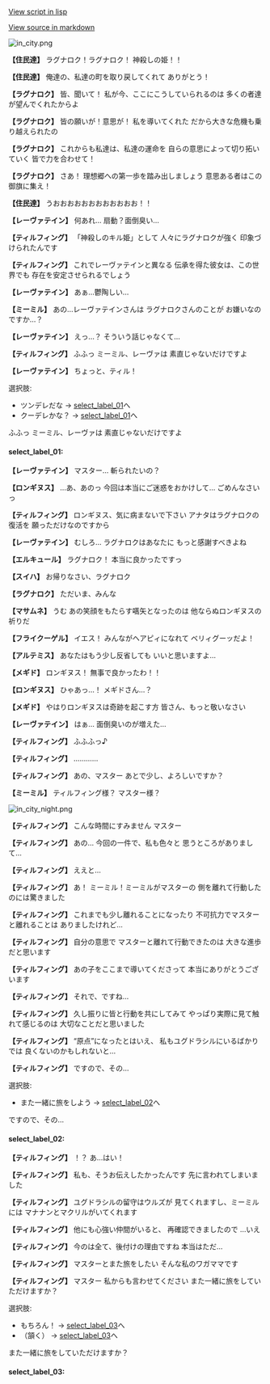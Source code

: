 [View script in lisp](../scripts/202316230.txt)

[View source in markdown](202316230.md)

![in_city.png](../images/backgrounds/in_city.png)

**【住民達】**
ラグナロク！ラグナロク！
神殺しの姫！！

**【住民達】**
俺達の、私達の町を取り戻してくれて
ありがとう！

**【ラグナロク】**
皆、聞いて！
私が今、ここにこうしていられるのは
多くの者達が望んでくれたからよ

**【ラグナロク】**
皆の願いが！意思が！
私を導いてくれた
だから大きな危機も乗り越えられたの

**【ラグナロク】**
これからも私達は、私達の運命を
自らの意思によって切り拓いていく
皆で力を合わせて！

**【ラグナロク】**
さあ！
理想郷への第一歩を踏み出しましょう
意思ある者はこの御旗に集え！

**【住民達】**
うおおおおおおおおおおおお！！

**【レーヴァテイン】**
何あれ…
扇動？面倒臭い…

**【ティルフィング】**
「神殺しのキル姫」として
人々にラグナロクが強く
印象づけられたんです

**【ティルフィング】**
これでレーヴァテインと異なる
伝承を得た彼女は、この世界でも
存在を安定させられるでしょう

**【レーヴァテイン】**
あぁ…鬱陶しい…

**【ミーミル】**
あの…レーヴァテインさんは
ラグナロクさんのことが
お嫌いなのですか…？

**【レーヴァテイン】**
えっ…？
そういう話じゃなくて…

**【ティルフィング】**
ふふっ
ミーミル、レーヴァは
素直じゃないだけですよ

**【レーヴァテイン】**
ちょっと、ティル！

選択肢:
- ツンデレだな → [select_label_01](#select_label_01)へ
- クーデレかな？ → [select_label_01](#select_label_01)へ

ふふっ
ミーミル、レーヴァは
素直じゃないだけですよ

#### select_label_01:

**【レーヴァテイン】**
マスター…
斬られたいの？

**【ロンギヌス】**
…あ、あのっ
今回は本当にご迷惑をおかけして…
ごめんなさいっ

**【ティルフィング】**
ロンギヌス、気に病まないで下さい
アナタはラグナロクの復活を
願っただけなのですから

**【レーヴァテイン】**
むしろ…
ラグナロクはあなたに
もっと感謝すべきよね

**【エルキュール】**
ラグナロク！
本当に良かったですっ

**【スイハ】**
お帰りなさい、ラグナロク

**【ラグナロク】**
ただいま、みんな

**【マサムネ】**
うむ
あの笑顔をもたらす嚆矢となったのは
他ならぬロンギヌスの祈りだ

**【フライクーゲル】**
イエス！
みんながヘアピィになれて
ベリィグーッだよ！

**【アルテミス】**
あなたはもう少し反省しても
いいと思いますよ…

**【メギド】**
ロンギヌス！
無事で良かったわ！！

**【ロンギヌス】**
ひゃあっ…！
メギドさん…？

**【メギド】**
やはりロンギヌスは奇跡を起こす方
皆さん、もっと敬いなさい

**【レーヴァテイン】**
はぁ…
面倒臭いのが増えた…

**【ティルフィング】**
ふふふっ♪

**【ティルフィング】**
…………

**【ティルフィング】**
あの、マスター
あとで少し、よろしいですか？

**【ミーミル】**
ティルフィング様？
マスター様？

![in_city_night.png](../images/backgrounds/in_city_night.png)

**【ティルフィング】**
こんな時間にすみません
マスター

**【ティルフィング】**
あの…
今回の一件で、私も色々と
思うところがありまして…

**【ティルフィング】**
ええと…

**【ティルフィング】**
あ！
ミーミル！ミーミルがマスターの
側を離れて行動したのには驚きました

**【ティルフィング】**
これまでも少し離れることになったり
不可抗力でマスターと離れることは
ありましたけれど…

**【ティルフィング】**
自分の意思で
マスターと離れて行動できたのは
大きな進歩だと思います

**【ティルフィング】**
あの子をここまで導いてくださって
本当にありがとうございます

**【ティルフィング】**
それで、ですね…

**【ティルフィング】**
久し振りに皆と行動を共にしてみて
やっぱり実際に見て触れて感じるのは
大切なことだと思いました

**【ティルフィング】**
“原点”になったとはいえ、
私もユグドラシルにいるばかりでは
良くないのかもしれないと…

**【ティルフィング】**
ですので、その…

選択肢:
- また一緒に旅をしよう → [select_label_02](#select_label_02)へ

ですので、その…

#### select_label_02:

**【ティルフィング】**
！？
あ…はい！

**【ティルフィング】**
私も、そうお伝えしたかったんです
先に言われてしまいました

**【ティルフィング】**
ユグドラシルの留守はウルズが
見てくれますし、ミーミルには
マナナンとマクリルがいてくれます

**【ティルフィング】**
他にも心強い仲間がいると、
再確認できましたので
…いえ

**【ティルフィング】**
今のは全て、後付けの理由ですね
本当はただ…

**【ティルフィング】**
マスターとまた旅をしたい
そんな私のワガママです

**【ティルフィング】**
マスター
私からも言わせてください
また一緒に旅をしていただけますか？

選択肢:
- もちろん！ → [select_label_03](#select_label_03)へ
- （頷く） → [select_label_03](#select_label_03)へ

また一緒に旅をしていただけますか？

#### select_label_03:

